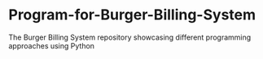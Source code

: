 # Program-for-Burger-Billing-System
The Burger Billing System  repository showcasing different programming approaches using Python
